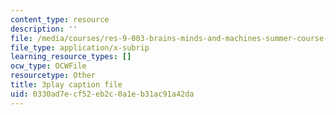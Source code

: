 ```yaml
---
content_type: resource
description: ''
file: /media/courses/res-9-003-brains-minds-and-machines-summer-course-summer-2015/0330ad7ecf52eb2c0a1eb31ac91a42da_TjrRSOHQACw.srt
file_type: application/x-subrip
learning_resource_types: []
ocw_type: OCWFile
resourcetype: Other
title: 3play caption file
uid: 0330ad7e-cf52-eb2c-0a1e-b31ac91a42da
---
```

